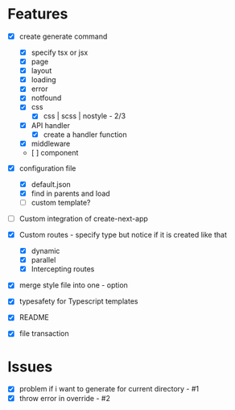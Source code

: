 # Features

- [x] create generate command

  - [x] specify tsx or jsx
  - [x] page
  - [x] layout
  - [x] loading
  - [x] error
  - [x] notfound
  - [x] css
    - [x] css | scss | nostyle - 2/3
  - [x] API handler
    - [x] create a handler function
  - [x] middleware
  - [ ] component

- [x] configuration file
  - [x] default.json
  - [x] find in parents and load
  - [ ] custom template?
- [ ] Custom integration of create-next-app
- [x] Custom routes - specify type but notice if it is created like that
  - [x] dynamic
  - [x] parallel
  - [x] Intercepting routes
- [x] merge style file into one - option
- [x] typesafety for Typescript templates
- [x] README
- [x] file transaction

# Issues

- [x] problem if i want to generate for current directory - #1
- [x] throw error in override - #2
